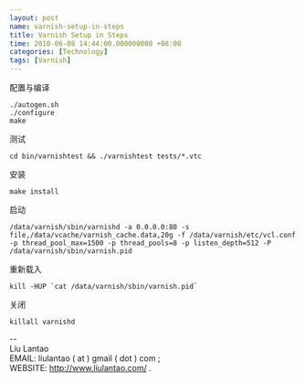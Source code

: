 ```yaml
---
layout: post
name: varnish-setup-in-steps
title: Varnish Setup in Steps
time: 2010-06-08 14:44:00.000000000 +08:00
categories: [Technology]
tags: [Varnish]
---
```

配置与编译

    ./autogen.sh
    ./configure
    make

测试

    cd bin/varnishtest && ./varnishtest tests/*.vtc


安装

    make install

启动

    /data/varnish/sbin/varnishd -a 0.0.0.0:80 -s file,/data/vcache/varnish_cache.data,20g -f /data/varnish/etc/vcl.conf -p thread_pool_max=1500 -p thread_pools=8 -p listen_depth=512 -P /data/varnish/sbin/varnish.pid

重新载入

    kill -HUP `cat /data/varnish/sbin/varnish.pid`

关闭

    killall varnishd

-- <br>Liu Lantao<br>EMAIL: liulantao ( at ) gmail ( dot ) com ; <br>WEBSITE: <a href="http://www.liulantao.com/">http://www.liulantao.com/</a> .<br>  <!------END------>
